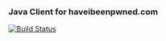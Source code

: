 ### Java Client for haveibeenpwned.com

[![Build Status](https://travis-ci.com/benleibowitz/have-i-been-pwned.svg?token=JS1fknxqjKGbtzSjiKMq&branch=master)](https://travis-ci.com/benleibowitz/have-i-been-pwned)
